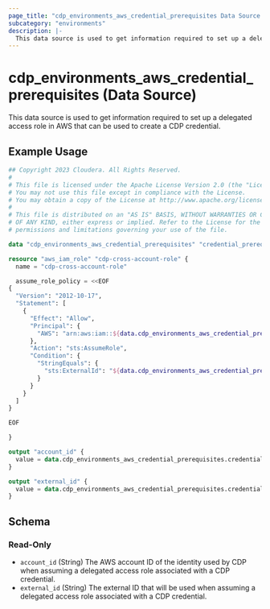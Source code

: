 ```yaml
---
page_title: "cdp_environments_aws_credential_prerequisites Data Source - terraform-provider-cdp"
subcategory: "environments"
description: |-
  This data source is used to get information required to set up a delegated access role in AWS that can be used to create a CDP credential.
---
```


# cdp_environments_aws_credential_prerequisites (Data Source)

This data source is used to get information required to set up a delegated access role in AWS that can be used to create a CDP credential.

## Example Usage

```terraform
## Copyright 2023 Cloudera. All Rights Reserved.
#
# This file is licensed under the Apache License Version 2.0 (the "License").
# You may not use this file except in compliance with the License.
# You may obtain a copy of the License at http://www.apache.org/licenses/LICENSE-2.0.
#
# This file is distributed on an "AS IS" BASIS, WITHOUT WARRANTIES OR CONDITIONS
# OF ANY KIND, either express or implied. Refer to the License for the specific
# permissions and limitations governing your use of the file.

data "cdp_environments_aws_credential_prerequisites" "credential_prerequisites" {}

resource "aws_iam_role" "cdp-cross-account-role" {
  name = "cdp-cross-account-role"

  assume_role_policy = <<EOF
{
  "Version": "2012-10-17",
  "Statement": [
    {
      "Effect": "Allow",
      "Principal": {
        "AWS": "arn:aws:iam::${data.cdp_environments_aws_credential_prerequisites.credential_prerequisites.account_id}:root"
      },
      "Action": "sts:AssumeRole",
      "Condition": {
        "StringEquals": {
          "sts:ExternalId": "${data.cdp_environments_aws_credential_prerequisites.credential_prerequisites.external_id}"
        }
      }
    }
  ]
}

EOF

}

output "account_id" {
  value = data.cdp_environments_aws_credential_prerequisites.credential_prerequisites.account_id
}

output "external_id" {
  value = data.cdp_environments_aws_credential_prerequisites.credential_prerequisites.external_id
}
```

<!-- schema generated by tfplugindocs -->
## Schema

### Read-Only

- `account_id` (String) The AWS account ID of the identity used by CDP when assuming a delegated access role associated with a CDP credential.
- `external_id` (String) The external ID that will be used when assuming a delegated access role associated with a CDP credential.